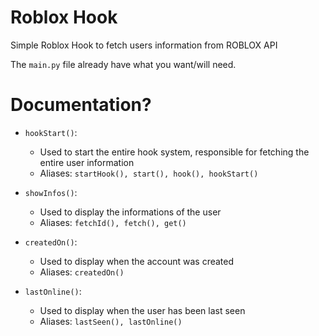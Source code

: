 # Roblox Hook
Simple Roblox Hook to fetch users information from ROBLOX API

The `main.py` file already have what you want/will need.

# Documentation?
- `hookStart()`: 
  - Used to start the entire hook system, responsible for fetching the entire user information
  - Aliases: `startHook(), start(), hook(), hookStart()`
  
- `showInfos()`:
  - Used to display the informations of the user
  - Aliases: `fetchId(), fetch(), get()`

- `createdOn()`:
  - Used to display when the account was created
  - Aliases: `createdOn()`
  
- `lastOnline()`:
  - Used to display when the user has been last seen
  - Aliases: `lastSeen(), lastOnline()`
